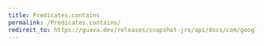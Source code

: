 ```yaml
---
title: Predicates.contains
permalink: /Predicates.contains/
redirect_to: https://guava.dev/releases/snapshot-jre/api/docs/com/google/common/base/Predicates.html#contains-java.util.regex.Pattern-
---
```

